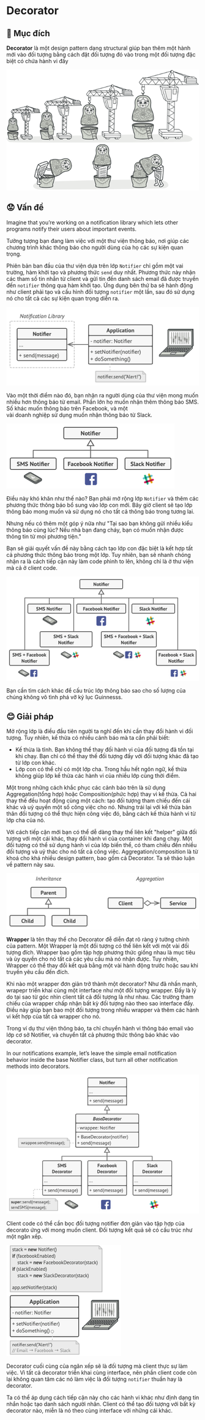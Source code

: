 # Decorator

## 📜 Mục đích

**Decorator** là một design pattern dạng structural giúp bạn thêm một hành mới vào đối tượng bằng cách đặt đối tượng đó vào trong một đối tượng đặc biệt có chứa hành vi đấy

![intent](./assets/intent.png)

## 😟 Vấn đề

Imagine that you’re working on a notification library which lets other programs notify their users about important events.

Tưởng tượng bạn đang làm việc với một thư viện thông báo, nơi giúp các chương trình khác thông báo cho người dùng của họ các sự kiện quan trọng.

Phiên bản ban đầu của thư viện dựa trên lớp `Notifier` chỉ gồm một vai trường, hàm khởi tạo và phương thức `send` duy nhất. Phương thức này nhận các tham số tin nhắn từ client và gửi tin đến danh sách email đã được truyền đến `notifier` thông qua hàm khởi tạo. Ứng dụng bên thứ ba sẽ hành động như client phải tạo và cấu hình đối tượng `notifier` một lần, sau đó sử dụng nó cho tất cả các sự kiện quan trọng diễn ra.

![problem1](./assets/problem1.png)

Vào một thời điểm nào đó, bạn nhận ra người dùng của thư viện mong muốn nhiều hơn thông báo từ email. Phần lớn họ muốn nhận thêm thông báo SMS. Số khác muốn thông báo trên Facebook, và một  
vài doanh nghiệp sử dụng muốn nhận thông báo từ Slack.

![problem2](./assets/problem2.png)

Điều này khó khăn như thế nào? Bạn phải mở rộng lớp `Notifier` và thêm các phương thức thông báo bổ sung vào lớp con mới. Bây giờ client sẽ tạo lớp thông báo mong muốn và sử dụng nó cho tất cả thông báo trong tương lai.

Nhưng nếu có thêm một góp ý nữa như "Tại sao bạn không gửi nhiều kiểu thông báo cùng lúc? Nếu nhà bạn đang cháy, bạn có muốn nhận được thông tin từ mọi phương tiện."

Bạn sẽ giải quyết vấn đề này bằng cách tạo lớp con đặc biệt là kết hợp tất cả phương thức thông báo trong một lớp. Tuy nhiên, bạn sẽ nhanh chóng nhận ra là cách tiếp cận này làm code phình to lên, không chỉ là ở thư viện mà cả ở client code.

![problem3](./assets/problem3.png)

Bạn cần tìm cách khác để cấu trúc lớp thông báo sao cho số lượng của chúng không vô tình phá vỡ kỷ lục Guinnesss.

## 😊 Giải pháp

Mở rộng lớp là điều đầu tiên người ta nghĩ đến khi cần thay đổi hành vi đối tượng. Tuy nhiên, kế thừa có nhiều cảnh báo mà ta cần phải biết:
- Kế thừa là tĩnh. Bạn không thể thay đối hành vi của đối tượng đã tồn tại khi chạy. Bạn chỉ có thể thay thế đối tượng đấy với đối tượng khác đã tạo từ lớp con khác.
- Lớp con có thể chỉ có một lớp cha. Trong hầu hết ngôn ngữ, kế thừa không giúp lớp kế thừa các hành vi của nhiều lớp cùng thời điểm.

Một trong những cách khắc phục các cảnh báo trên là sử dụng Aggregation(tổng hợp) hoặc Composition(phức hợp) thay vì kế thừa. Cả hai thay thế đều hoạt động cùng một cách: tạo đối tượng tham chiếu đến cái khác và uỷ quyền một số công việc cho nó. Nhưng trái lại với kế thừa bản thân đối tượng có thể thực hiện công việc đó, bằng cách kế thừa hành vi từ lớp cha của nó.

Với cách tiếp cận mới bạn có thể dễ dàng thay thế liên kết "helper" giữa đối tượng với một cái khác, thay đổi hành vi của container khi đang chạy. Một đối tượng có thể sử dụng hành vi của lớp biến thể, có tham chiều đến nhiều đối tượng và uỷ thác cho nó tất cả công việc.
Aggregation/composition là từ khoá cho khá nhiều design pattern, bao gồm cả Decorator. Ta sẽ thảo luận về pattern này sau.

![solution1](./assets/solution1.png)

**Wrapper** là tên thay thể cho Decorator đễ diễn đạt rõ ràng ý tưởng chính của pattern. Một Wrapper là một đối tượng có thể liên kết với một vài đối tượng đích. Wrapper bao gồm tập hợp phương thức giống nhau là mục tiêu và ủy quyền cho nó tất cả các yêu cầu mà nó nhận được. Tuy nhiên, Wrapper có thể thay đổi kết quả bằng một vài hành động trước hoặc sau khi truyền yêu cầu đến đích.

Khi nào một wrapper đơn giản trở thành một decorator? Như đã nhấn mạnh, wrapepr triển khai cùng một interface như một đối tượng wrapper. Đấy là lý do tại sao từ góc nhìn client tất cả đối tượng là như nhau. Các trường tham chiếu của wrapper chấp nhận bất kỳ đối tượng nào theo sao interface đấy. Điều này giúp bạn bao một đối tượng trong nhiều wrapper và thêm các hành vi kết hợp của tất cả wrapper cho nó.

Trong ví dụ thư viện thông báo, ta chỉ chuyển hành vi thông báo email vào lớp cơ sở Notifier, và chuyển tất cả phương thức thông báo khác vào decorator.

In our notifications example, let’s leave the simple email notification behavior inside the base Notifier class, but turn all other notification methods into decorators.

![solution2](./assets/solution2.png)

Client code có thể cần bọc đối tượng notifier đơn giản vào tập hợp của decorato ứng với mong muốn client. Đối tượng kết quả sẽ có cấu trúc như một ngăn xếp.

![solution3](./assets/solution3.png)

Decorator cuối cùng của ngăn xếp sẽ là đối tượng mà client thực sự làm việc. Vì tất cả decorator triển khai cùng interface, nên phần client code còn lại không quan tâm các nó làm việc là đối tượng `notifier` thuần hay là decorator.

Ta có thể áp dụng cách tiếp cận này cho các hành vi khác như định dạng tin nhắn hoặc tạo danh sách người nhân. Client có thể tạo đối tượng với bất kỳ decorator nào, miễn là nó theo cùng interface với những cái khác.
